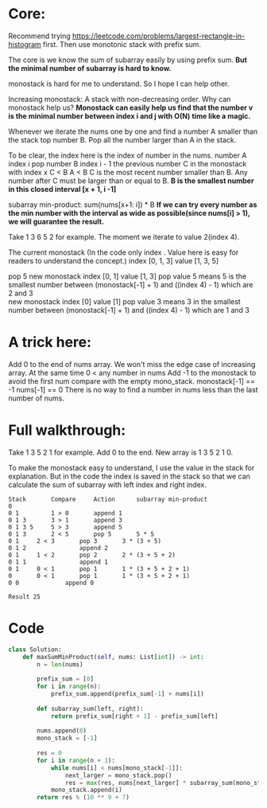 # Core:
Recommend trying https://leetcode.com/problems/largest-rectangle-in-histogram first.
Then use monotonic stack with prefix sum.

The core is we know the sum of subarray easily by using prefix sum.
**But the minimal number of subarray is hard to know.**

monostack is hard for me to understand. So I hope I can help other.

Increasing monostack: A stack with non-decreasing order.
Why can monostack help us? 
**Monostack can easily help us find that the number v is the minimal number between index i and j with O(N) time like a magic.**

Whenever we iterate the nums one by one and find a number A smaller than the stack top number B. Pop all the number larger than A in the stack.

To be clear, the index here is the index of number in the nums.
number A index i
pop number B index i - 1
the previous number C in the monostack with index x
C < B
A < B
C is the most recent number smaller than B.
Any number after C must be larger than or equal to B.
**B is the smallest number in this closed interval [x + 1, i -1]**

subarray min-product: sum(nums[x+1: i]) * B
**If we can try every number as the min number with the interval as wide as possible(since nums[i] > 1), we will guarantee the result.**


Take 1 3 6 5 2 for example.
The moment we iterate to value 2(index 4).

The current monostack (In the code only index . Value here is easy for readers to understand the concept.)
index [0, 1, 3]
value [1, 3, 5]

pop 5
new monostack
index [0, 1]
value [1, 3]
pop value 5 means 5 is the smallest number between (monostack[-1] + 1) and ((index 4) - 1) which are 2 and 3														
new monostack
index [0]
value [1]
pop value 3 means 3 in the smallest number between (monostack[-1] + 1) and ((index 4) - 1) which are 1 and 3

# A trick here:
Add 0 to the end of nums array. We won't miss the edge case of increasing array. At the same time 0 < any number in nums
Add -1 to the monostack to avoid the first num compare with the empty mono_stack. 
monostack[-1] == -1      nums[-1] == 0
There is no way to find a number in nums less than the last number of nums.

# Full walkthrough:
Take 1 3 5 2 1 for example.
Add 0 to the end. New array is 1 3 5 2 1 0.

To make the monostack easy to understand, I use the value in the stack for explanation. 
But in the code the index is saved in the stack so that we can calculate the sum of subarray with left index and right index.
```
Stack		Compare 	Action		subarray min-product
0			
0 1        	1 > 0		append 1
0 1 3		3 > 1		append 3
0 1 3 5		5 > 3		append 5
0 1 3 		2 < 5 		pop 5		5 * 5
0 1		2 < 3 		pop 3		3 * (3 + 5)
0 1 2				append 2
0 1		1 < 2		pop 2		2 * (3 + 5 + 2)
0 1 1				append 1
0 1		0 < 1		pop 1		1 * (3 + 5 + 2 + 1)
0		0 < 1		pop 1		1 * (3 + 5 + 2 + 1)
0 0				append 0

Result 25
```



# Code
```python
class Solution:
    def maxSumMinProduct(self, nums: List[int]) -> int:
        n = len(nums)
            
        prefix_sum = [0]
        for i in range(n):
            prefix_sum.append(prefix_sum[-1] + nums[i])
        
        def subarray_sum(left, right):
            return prefix_sum[right + 1] - prefix_sum[left]
        
        nums.append(0)
        mono_stack = [-1]
        
        res = 0
        for i in range(n + 1):
            while nums[i] < nums[mono_stack[-1]]:
                next_larger = mono_stack.pop()
                res = max(res, nums[next_larger] * subarray_sum(mono_stack[-1] + 1, i - 1))
            mono_stack.append(i)
        return res % (10 ** 9 + 7)
```